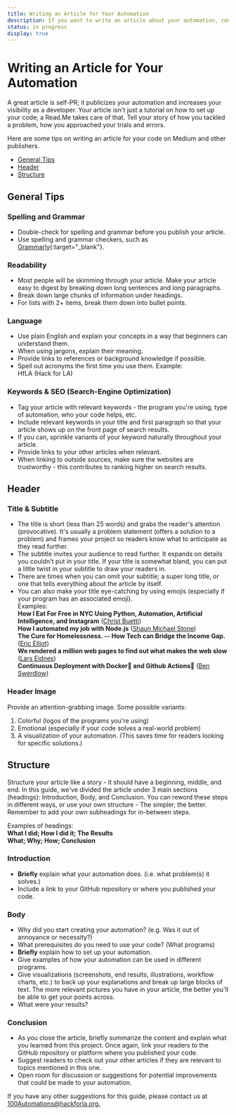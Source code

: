 ```yaml
---
title: Writing an Article for Your Automation
description: If you want to write an article about your automation, consider these tips.
status: in progress
display: true
---
```


# Writing an Article for Your Automation
A great article is self-PR; it publicizes your automation and increases your visibility as a developer.
Your article isn't just a tutorial on how to set up your code; a Read.Me takes care of that. 
Tell your story of how you tackled a problem, how you approached your trials and errors.

Here are some tips on writing an article for your code on Medium and other publishers.
- [General Tips](#general)
- [Header](#header)
- [Structure](#structure)

<a name="general"></a>
## General Tips

### Spelling and Grammar
- Double-check for spelling and grammar before you publish your article.
- Use spelling and grammar checkers, such as [Grammarly](https://www.grammarly.com/grammar-check){:target="_blank"}.

### Readability
- Most people will be skimming through your article. Make your article easy to digest by breaking down long sentences and long paragraphs. 
- Break down large chunks of information under headings.
- For lists with 2+ items, break them down into bullet points.

### Language
- Use plain English and explain your concepts in a way that beginners can understand them. 
- When using jargons, explain their meaning.
- Provide links to references or background knowledge if possible. 
- Spell out acronyms the first time you use them. 
Example:  
HfLA (Hack for LA)

### Keywords & SEO (Search-Engine Optimization)
- Tag your article with relevant keywords - the program you're using, type of automation, who your code helps, etc. 
- Include relevant keywords in your title and first paragraph so that your article shows up on the front page of search results.
- If you can, sprinkle variants of your keyword naturally throughout your article.
- Provide links to your other articles when relevant.
- When linking to outside sources, make sure the websites are trustworthy - this contributes to ranking higher on search results.

<a name="header"></a>
## Header
### Title & Subtitle
- The title is short (less than 25 words) and grabs the reader's attention (provocative). It's usually a problem statement (offers a solution to a problem) and frames your project so readers know what to anticipate as they read further.
- The subtitle invites your audience to read further. It expands on details you couldn't put in your title. If your title is somewhat bland, you can put a little twist in your subtitle to draw your readers in.
- There are times when you can omit your subtitle; a super long title,  or one that tells everything about the article by itself.
- You can also make your title eye-catching by using emojis (especially if your program has an associated emoji).  
Examples:  
**How I Eat For Free in NYC Using Python, Automation, Artificial Intelligence, and Instagram** ([Christ Buetti](https://medium.com/@chrisbuetti/how-i-eat-for-free-in-nyc-using-python-automation-artificial-intelligence-and-instagram-a5ed8a1e2a10))  
**How I automated my job with Node.js** ([Shaun Michael Stone](https://medium.com/dailyjs/how-i-automated-my-job-with-node-js-94bf4e423017))  
**The Cure for Homelessness. -- How Tech can Bridge the Income Gap.** ([Eric Elliot](https://medium.com/@_ericelliott/the-cure-for-homelessness-83ef0d621c71))  
**We rendered a million web pages to find out what makes the web slow** ([Lars Eidnes](https://itnext.io/we-rendered-a-million-web-pages-to-find-out-what-makes-the-web-slow-72bbba9ade96))  
 **Continuous Deployment with Docker🐳 and Github Actions🐣** ([Ben Swerdlow](https://swerdlowben.medium.com/continuous-deployment-with-docker-and-github-actions-fe997dc92d23))  

### Header Image
Provide an attention-grabbing image. Some possible variants: 
1. Colorful (logos of the programs you're using)
2. Emotional (especially if your code solves a real-world problem)
3. A visualization of your automation. (This saves time for readers looking for specific solutions.)

<a name="structure"></a>
## Structure
Structure your article like a story - it should have a beginning, middle, and end. 
In this guide, we've divided the article under 3 main sections (headings): Introduction, Body, and Conclusion. 
You can reword these steps in different ways, or use your own structure - The simpler, the better.
Remember to add your own subheadings for in-between steps.

Examples of headings:  
**What I did; How I did it; The Results**  
**What; Why; How; Conclusion**  

### Introduction
- **Briefly** explain what your automation does. (i.e. what problem(s) it solves.)
- Include a link to your GitHub repository or where you published your code.

### Body
- Why did you start creating your automation? (e.g. Was it out of annoyance or necessity?)
- What prerequisites do you need to use your code? (What programs)
- **Briefly** explain how to set up your automation.
- Give examples of how your automation can be used in different programs.
- Give visualizations (screenshots, end results, illustrations, workflow charts, etc.) to back up your explanations and break up large blocks of text. The more relevant pictures you have in your article, the better you'll be able to get your points across.
- What were your results?

### Conclusion
- As you close the article, briefly summarize the content and explain what you learned from this project. Once again, link your readers to the GitHub repository or platform where you published your code.
- Suggest readers to check out your other articles if they are relevant to topics mentioned in this one.
- Open room for discussion or suggestions for potential improvements that could be made to your automation.

If you have any other suggestions for this guide, please contact us at [100Automations@hackforla.org.](mailto:100Automations@hackforla.org)
